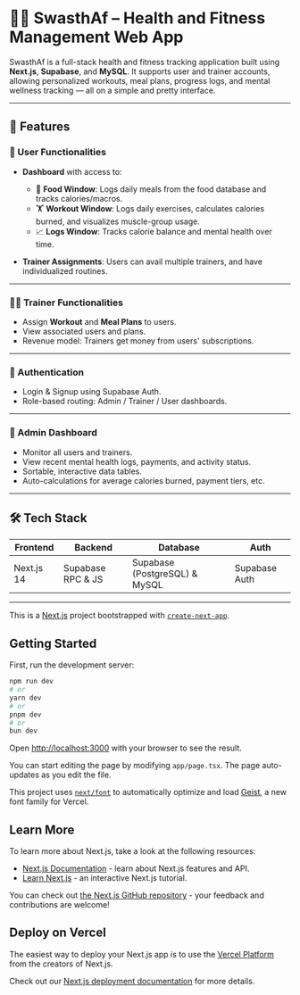 # 🧘‍♂️ SwasthAf – Health and Fitness Management Web App

SwasthAf is a full-stack health and fitness tracking application built using **Next.js**, **Supabase**, and **MySQL**. It supports user and trainer accounts, allowing personalized workouts, meal plans, progress logs, and mental wellness tracking — all on a simple and pretty interface.

---

## 🚀 Features

### 👤 User Functionalities
- **Dashboard** with access to:
  - 🥗 **Food Window**: Logs daily meals from the food database and tracks calories/macros.
  - 🏋️ **Workout Window**: Logs daily exercises, calculates calories burned, and visualizes muscle-group usage.
  - 📈 **Logs Window**: Tracks calorie balance and mental health over time.

- **Trainer Assignments**: Users can avail multiple trainers, and have individualized routines.

---

### 🧑‍🏫 Trainer Functionalities
- Assign **Workout** and **Meal Plans** to users.
- View associated users and plans.
- Revenue model: Trainers get money from users' subscriptions.

---

### 🔑 Authentication
- Login & Signup using Supabase Auth.
- Role-based routing: Admin / Trainer / User dashboards.

---

### 🧠 Admin Dashboard
- Monitor all users and trainers.
- View recent mental health logs, payments, and activity status.
- Sortable, interactive data tables.
- Auto-calculations for average calories burned, payment tiers, etc.

---

## 🛠 Tech Stack

| Frontend     | Backend         | Database     | Auth     |
|--------------|------------------|--------------|----------|
| Next.js 14   | Supabase RPC & JS | Supabase (PostgreSQL) & MySQL | Supabase Auth |

---

This is a [Next.js](https://nextjs.org) project bootstrapped with [`create-next-app`](https://nextjs.org/docs/app/api-reference/cli/create-next-app).

## Getting Started

First, run the development server:

```bash
npm run dev
# or
yarn dev
# or
pnpm dev
# or  
bun dev
```

Open [http://localhost:3000](http://localhost:3000) with your browser to see the result.

You can start editing the page by modifying `app/page.tsx`. The page auto-updates as you edit the file.

This project uses [`next/font`](https://nextjs.org/docs/app/building-your-application/optimizing/fonts) to automatically optimize and load [Geist](https://vercel.com/font), a new font family for Vercel.

## Learn More

To learn more about Next.js, take a look at the following resources:

- [Next.js Documentation](https://nextjs.org/docs) - learn about Next.js features and API.
- [Learn Next.js](https://nextjs.org/learn) - an interactive Next.js tutorial.

You can check out [the Next.js GitHub repository](https://github.com/vercel/next.js) - your feedback and contributions are welcome!

## Deploy on Vercel

The easiest way to deploy your Next.js app is to use the [Vercel Platform](https://vercel.com/new?utm_medium=default-template&filter=next.js&utm_source=create-next-app&utm_campaign=create-next-app-readme) from the creators of Next.js.

Check out our [Next.js deployment documentation](https://nextjs.org/docs/app/building-your-application/deploying) for more details.



